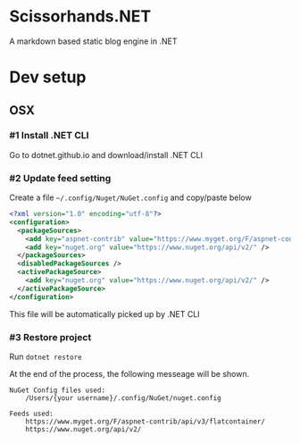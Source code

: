 # Scissorhands.NET
A markdown based static blog engine in .NET

# Dev setup
## OSX

### #1 Install .NET CLI

Go to dotnet.github.io and download/install .NET CLI

### #2 Update feed setting

Create a file `~/.config/Nuget/NuGet.config` and copy/paste below

``` xml
<?xml version="1.0" encoding="utf-8"?>
<configuration>
  <packageSources>
    <add key="aspnet-contrib" value="https://www.myget.org/F/aspnet-contrib/api/v3/index.json" />
    <add key="nuget.org" value="https://www.nuget.org/api/v2/" />
  </packageSources>
  <disabledPackageSources />
  <activePackageSource>
    <add key="nuget.org" value="https://www.nuget.org/api/v2/" />
  </activePackageSource>
</configuration>
```

This file will be automatically picked up by .NET CLI

### #3 Restore project

Run `dotnet restore`

At the end of the process, the following messeage will be shown.

```
NuGet Config files used:
    /Users/{your username}/.config/NuGet/nuget.config

Feeds used:
    https://www.myget.org/F/aspnet-contrib/api/v3/flatcontainer/
    https://www.nuget.org/api/v2/
```